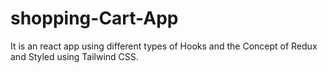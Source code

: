 # shopping-Cart-App
It is an react app using different types of Hooks and the Concept of Redux and Styled using Tailwind CSS.
